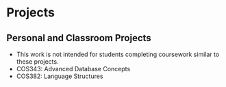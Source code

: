 # Projects
## Personal and Classroom Projects
- This work is not intended for students completing coursework similar to these projects.
- COS343: Advanced Database Concepts
- COS382: Language Structures
